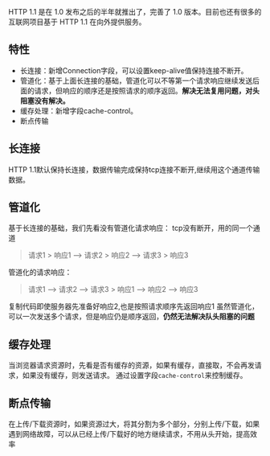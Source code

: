 HTTP 1.1 是在 1.0 发布之后的半年就推出了，完善了 1.0 版本。目前也还有很多的互联网项目基于 HTTP 1.1 在向外提供服务。

## 特性

- 长连接：新增Connection字段，可以设置keep-alive值保持连接不断开。
- 管道化：基于上面长连接的基础，管道化可以不等第一个请求响应继续发送后面的请求，但响应的顺序还是按照请求的顺序返回。**解决无法复用问题，对头阻塞没有解决。**
- 缓存处理：新增字段cache-control。
- 断点传输

## 长连接

HTTP 1.1默认保持长连接，数据传输完成保持tcp连接不断开,继续用这个通道传输数据。

## 管道化

基于长连接的基础，我们先看没有管道化请求响应：
tcp没有断开，用的同一个通道

> 请求1 > 响应1 --> 请求2 > 响应2 --> 请求3 > 响应3

管道化的请求响应：

> 请求1 --> 请求2 --> 请求3 > 响应1 --> 响应2 --> 响应3

复制代码即使服务器先准备好响应2,也是按照请求顺序先返回响应1
虽然管道化，可以一次发送多个请求，但是响应仍是顺序返回，**仍然无法解决队头阻塞的问题**

## 缓存处理

当浏览器请求资源时，先看是否有缓存的资源，如果有缓存，直接取，不会再发请求，如果没有缓存，则发送请求。
通过设置字段`cache-control`来控制缓存。

## 断点传输

在上传/下载资源时，如果资源过大，将其分割为多个部分，分别上传/下载，如果遇到网络故障，可以从已经上传/下载好的地方继续请求，不用从头开始，提高效率

